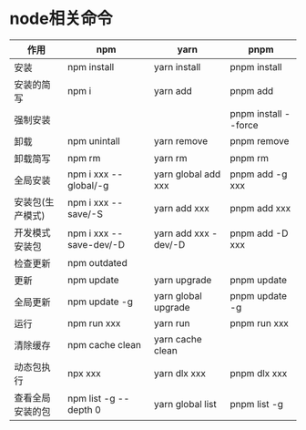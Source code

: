 # node相关命令
| 作用 | npm | yarn | pnpm |
| --------- | ----------------------- | -------------------- | -------------------- |
| 安装 | npm install | yarn install | pnpm install |
| 安装的简写 | npm i | yarn add | pnpm add |
| 强制安装 | | | pnpm install --force |
| 卸载 | npm unintall | yarn remove | pnpm remove |
| 卸载简写 | npm rm | yarn rm | pnpm rm |
| 全局安装 | npm i xxx --global/-g | yarn global add xxx | pnpm add -g xxx |
| 安装包(生产模式) | npm i xxx --save/-S | yarn add xxx | pnpm add xxx |
| 开发模式安装包 | npm i xxx --save-dev/-D | yarn add xxx -dev/-D | pnpm add -D xxx |
| 检查更新 | npm outdated | | |
| 更新 | npm update | yarn upgrade | pnpm update |
| 全局更新 | npm update -g | yarn global upgrade | pnpm update -g |
| 运行 | npm run xxx | yarn run | pnpm run xxx |
| 清除缓存 | npm cache clean | yarn cache clean | |
| 动态包执行 | npx xxx | yarn dlx xxx | pnpm dlx xxx |
| 查看全局安装的包 | npm list -g --depth 0 | yarn global list | pnpm list -g |